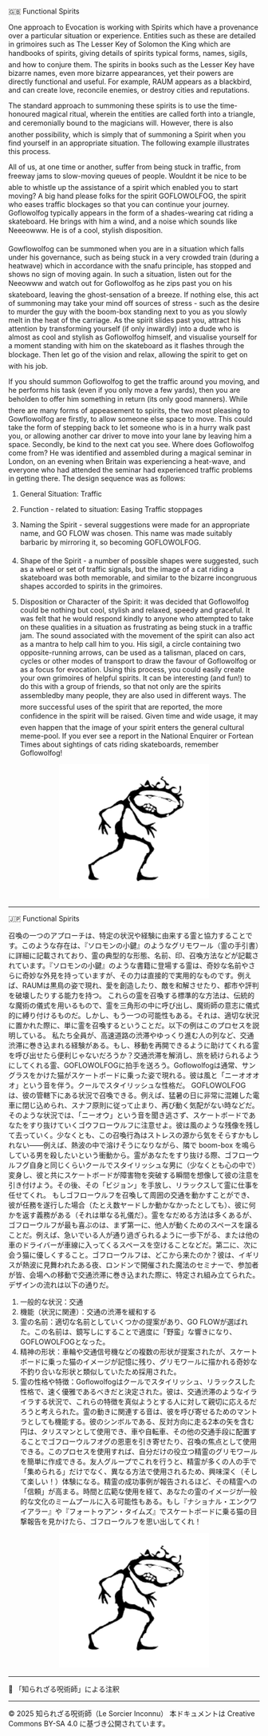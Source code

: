 # 
🇬🇧 Functional Spirits

One approach to Evocation is working with Spirits which have a provenance over a particular situation or experience. Entities such as these are detailed in grimoires such as The Lesser Key of Solomon the King which are handbooks of spirits, giving details of spirits typical forms, names, sigils, and how to conjure them. The spirits in books such as the Lesser Key have bizarre names, even more bizarre appearances, yet their powers are directly functional and useful. For example, RAUM appears as a blackbird, and can create love, reconcile enemies, or destroy cities and reputations.

The standard approach to summoning these spirits is to use the time-honoured magical ritual, wherein the entities are called forth into a triangle, and ceremonially bound to the magicians will. However, there is also another possibility, which is simply that of summoning a Spirit when you find yourself in an appropriate situation. The following example illustrates this process.
 
All of us, at one time or another, suffer from being stuck in traffic, from freeway jams to slow-moving queues of people. Wouldnt it be nice to be able to whistle up the assistance of a spirit which enabled you to start moving? A big hand please folks for the spirit GOFLOWOLFOG, the spirit who eases traffic blockages so that you can continue your journey. Goflowolfog typically appears in the form of a shades-wearing cat riding a skateboard. He brings with him a wind, and a noise which sounds like Neeeowww. He is of a cool, stylish disposition. 

Gowflowolfog can be summoned when you are in a situation which falls under his governance, such as being stuck in a very crowded train (during a heatwave) which in accordance with the snafu principle, has stopped and shows no sign of moving again. In such a situation, listen out for the Neeowww and watch out for Goflowolfog as he zips past you on his skateboard, leaving the ghost-sensation of a breeze. If nothing else, this act of summoning may take your mind off sources of stress - such as the desire to murder the guy with the boom-box standing next to you as you slowly melt in the heat of the carriage. As the spirit slides past you, attract his attention by transforming yourself (if only inwardly) into a dude who is almost as cool and stylish as Goflowolfog himself, and visualise yourself for a moment standing with him on the skateboard as it flashes through the blockage. Then let go of the vision and relax, allowing the spirit to get on with his job.

If you should summon Goflowolfog to get the traffic around you moving, and he performs his task (even if you only move a few yards), then you are beholden to offer him something in return (its only good manners). While there are many forms of appeasement to spirits, the two most pleasing to Gowflowolfog are firstly, to allow someone else space to move. This could take the form of stepping back to let someone who is in a hurry walk past you, or allowing another car driver to move into your lane by leaving him a space. Secondly, be kind to the next cat you see. Where does Goflowolfog come from? He was identified and assembled during a magical seminar in London, on an evening when Britain was experiencing a heat-wave, and everyone who had attended the seminar had experienced traffic problems in getting there. The design sequence was as follows:

1. General Situation: Traffic

2. Function - related to situation: Easing Traffic stoppages

3. Naming the Spirit - several suggestions were made for an appropriate name, and GO FLOW was chosen. This name was made suitably barbaric by mirroring it, so becoming GOFLOWOLFOG.

4. Shape of the Spirit - a number of possible shapes were suggested, such as a wheel or set of traffic signals, but the image of a cat riding a skateboard was both memorable, and similar to the bizarre incongruous shapes accorded to spirits in the grimoires.

5. Disposition or Character of the Spirit: it was decided that Goflowolfog could be nothing but cool, stylish and relaxed, speedy and graceful. It was felt that he would respond kindly to anyone who attempted to take on these qualities in a situation as frustrating as being stuck in a traffic jam. The sound associated with the movement of the spirit can also act as a mantra to help call him to you. His sigil, a circle containing two opposite-running arrows, can be used as a talisman, placed on cars, cycles or other modes of transport to draw the favour of Goflowolfog or as a focus for evocation. Using this process, you could easily create your own grimoires of helpful spirits. It can be interesting (and fun!) to do this with a group of friends, so that not only are the spirits assembledby many people, they are also used in different ways. The more successful uses of the spirit that are reported, the more confidence in the spirit will be raised. Given time and wide usage, it may even happen that the image of your spirit enters the general cultural meme-pool. If you ever see a report in the National Enquirer or Fortean Times about sightings of cats riding skateboards, remember Goflowolfog!

<div align="center">
  <img src="hine_evocation_pic_001.png" width="300">
</div>


---

🇯🇵 Functional Spirits

召喚の一つのアプローチは、特定の状況や経験に由来する霊と協力することです。このような存在は、『ソロモンの小鍵』のようなグリモワール（霊の手引書）に詳細に記載されており、霊の典型的な形態、名前、印、召喚方法などが記載されています。『ソロモンの小鍵』のような書籍に登場する霊は、奇妙な名前やさらに奇妙な外見を持っていますが、その力は直接的で実用的なものです。例えば、RAUMは黒鳥の姿で現れ、愛を創造したり、敵を和解させたり、都市や評判を破壊したりする能力を持つ。
これらの霊を召喚する標準的な方法は、伝統的な魔術の儀式を用いるもので、霊を三角形の中に呼び出し、魔術師の意志に儀式的に縛り付けるものだ。しかし、もう一つの可能性もある。それは、適切な状況に置かれた際に、単に霊を召喚するということだ。以下の例はこのプロセスを説明している。
私たち全員が、高速道路の渋滞やゆっくり進む人の列など、交通渋滞に巻き込まれる経験がある。もし、移動を再開できるように助けてくれる霊を呼び出せたら便利じゃないだろうか？交通渋滞を解消し、旅を続けられるようにしてくれる霊、GOFLOWOLFOGに拍手を送ろう。Goflowolfogは通常、サングラスをかけた猫がスケートボードに乗った姿で現れる。彼は風と「ニーオオオオ」という音を伴う。クールでスタイリッシュな性格だ。
GOFLOWOLFOGは、彼の管轄下にある状況で召喚できる。例えば、猛暑の日に非常に混雑した電車に閉じ込められ、スナフ原則に従って止まり、再び動く気配がない時などだ。そのような状況では、「ニーオウ」という音を聞き逃さず、スケートボードであなたをすり抜けていくゴウフローウルフに注意せよ。彼は風のような残像を残して去っていく。少なくとも、この召喚行為はストレスの源から気をそらすかもしれない——例えば、熱波の中で溶けそうになりながら、隣で boom-box を鳴らしている男を殺したいという衝動から。霊があなたをすり抜ける際、ゴフローウルフグ自身と同じくらいクールでスタイリッシュな男に（少なくとも心の中で）変身し、彼と共にスケートボードが障害物を突破する瞬間を想像して彼の注意を引き付けよう。その後、その「ビジョン」を手放し、リラックスして霊に仕事を任せてくれ。
もしゴフローウルフを召喚して周囲の交通を動かすことができ、彼が任務を遂行した場合（たとえ数ヤードしか動かなかったとしても）、彼に何かを返す義務がある（それは単なる礼儀だ）。霊をなだめる方法は多くあるが、ゴフローウルフが最も喜ぶのは、まず第一に、他人が動くためのスペースを譲ることだ。例えば、急いでいる人が通り過ぎられるように一歩下がる、または他の車のドライバーが車線に入ってくるスペースを空けることなどだ。第二に、次に会う猫に優しくすること。ゴフローウルフは、どこから来たのか？彼は、イギリスが熱波に見舞われたある夜、ロンドンで開催された魔法のセミナーで、参加者が皆、会場への移動で交通渋滞に巻き込まれた際に、特定され組み立てられた。デザインの流れは以下の通りだ。
1. 一般的な状況：交通
2. 機能（状況に関連）：交通の渋滞を緩和する
3. 霊の名前：適切な名前としていくつかの提案があり、GO FLOWが選ばれた。この名前は、鏡写しにすることで適度に「野蛮」な響きになり、GOFLOWOLFOGとなった。
4. 精神の形状：車輪や交通信号機などの複数の形状が提案されたが、スケートボードに乗った猫のイメージが記憶に残り、グリモワールに描かれる奇妙な不釣り合いな形状と類似していたため採用された。
5. 霊の性格や特徴：Goflowolfogはクールでスタイリッシュ、リラックスした性格で、速く優雅であるべきだと決定された。彼は、交通渋滞のようなイライラする状況で、これらの特徴を真似ようとする人に対して親切に応えるだろうと考えられた。霊の動きに関連する音は、彼を呼び寄せるためのマントラとしても機能する。彼のシンボルである、反対方向に走る2本の矢を含む円は、タリスマンとして使用でき、車や自転車、その他の交通手段に配置することでゴフローウルフオグの恩恵を引き寄せたり、召喚の焦点として使用できる。このプロセスを使用すれば、自分だけの役立つ精霊のグリモワールを簡単に作成できる。友人グループでこれを行うと、精霊が多くの人の手で「集められる」だけでなく、異なる方法で使用されるため、興味深く（そして楽しい！）体験になる。精霊の成功事例が報告されるほど、その精霊への「信頼」が高まる。時間と広範な使用を経て、あなたの霊のイメージが一般的な文化のミームプールに入る可能性もある。もし『ナショナル・エンクワイアラー』や『フォートゥアン・タイムズ』でスケートボードに乗る猫の目撃報告を見かけたら、ゴフローウルフを思い出してくれ！

<div align="center">
  <img src="hine_evocation_pic_001.png" width="300">
</div>

---

🐌 「知られざる呪術師」による注釈




---

© 2025 知られざる呪術師（Le Sorcier Inconnu）
本ドキュメントは Creative Commons BY-SA 4.0 に基づき公開されています。